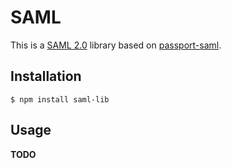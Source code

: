 SAML
=============

This is a [SAML 2.0](http://en.wikipedia.org/wiki/SAML_2.0) library based on [passport-saml](https://github.com/bergie/passport-saml).

## Installation

    $ npm install saml-lib

## Usage

**TODO**
